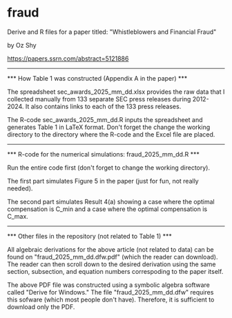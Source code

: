 # fraud
Derive and R files for a paper titled: "Whistleblowers and Financial Fraud"

by Oz Shy

https://papers.ssrn.com/abstract=5121886

-------------------------------------------------------------

*** How Table 1 was constructed (Appendix A in the paper) ***

The spreadsheet sec_awards_2025_mm_dd.xlsx provides the raw data that I collected manually from 133 separate SEC press releases during 2012-2024. It also contains links to each of the 133 press releases. 

The R-code sec_awards_2025_mm_dd.R inputs the spreadsheet and generates Table 1 in LaTeX format. Don't forget the change the working directory to the directory where the R-code and the Excel file are placed. 

-------------------------------------------------------------

*** R-code for the numerical simulations: fraud_2025_mm_dd.R ***

Run the entire code first (don't forget to change the working directory). 

The first part simulates Figure 5 in the paper (just for fun, not really needed). 

The second part simulates Result 4(a) showing a case where the optimal compensation is C_min and a case where the optimal compensation is C_max. 

-------------------------------------------------------------

*** Other files in the repository (not related to Table 1) ***

All algebraic derivations for the above article (not related to data) can be found on "fraud_2025_mm_dd.dfw.pdf" (which the reader can download). The reader can then scroll down to the desired derivation using the same section, subsection, and equation numbers correspoding to the paper itself.

The above PDF file was constructed using a symbolic algebra software called "Derive for Windows." The file "fraud_2025_mm_dd.dfw" requires this sofware (which most people don't have). Therefore, it is sufficient  to download only the PDF.


